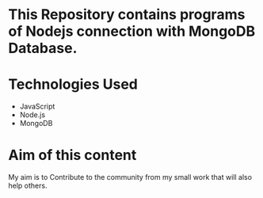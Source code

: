 # This Repository contains programs of Nodejs connection with MongoDB Database.

# Technologies Used
* JavaScript
* Node.js
* MongoDB

# Aim of this content
My aim is to Contribute to the community from my small work that will also help others.
